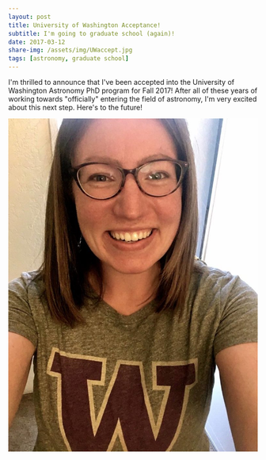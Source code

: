 ```yaml
---
layout: post
title: University of Washington Acceptance!
subtitle: I'm going to graduate school (again)!
date: 2017-03-12
share-img: /assets/img/UWaccept.jpg
tags: [astronomy, graduate school]
---
```


I'm thrilled to announce that I've been accepted into the University of Washington Astronomy PhD program for Fall 2017! After all of these years of working towards "officially" entering the field of astronomy, I'm very excited about this next step. Here's to the future!

![UWaccept](/assets/img/UWaccept.jpg)

